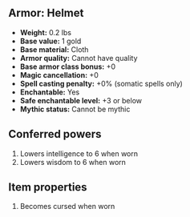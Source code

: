 ## Armor: Helmet
- **Weight:** 0.2 lbs
- **Base value:** 1 gold
- **Base material:** Cloth
- **Armor quality:** Cannot have quality
- **Base armor class bonus:** +0
- **Magic cancellation:** +0
- **Spell casting penalty:** +0% (somatic spells only)
- **Enchantable:** Yes
- **Safe enchantable level:** +3 or below
- **Mythic status:** Cannot be mythic
## Conferred powers
1. Lowers intelligence to 6 when worn
2. Lowers wisdom to 6 when worn
## Item properties
1. Becomes cursed when worn
